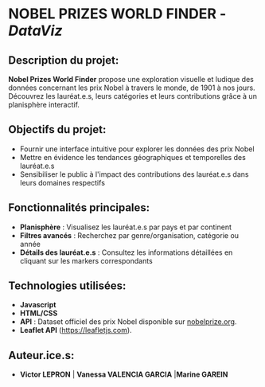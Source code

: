 # NOBEL PRIZES WORLD FINDER - _DataViz_

## Description du projet:

**Nobel Prizes World Finder** propose une exploration visuelle et ludique des données concernant les prix Nobel à travers le monde, de 1901 à nos jours. 
Découvrez les lauréat.e.s, leurs catégories et leurs contributions grâce à un planisphère interactif.

## Objectifs du projet:

- Fournir une interface intuitive pour explorer les données des prix Nobel
- Mettre en évidence les tendances géographiques et temporelles des lauréat.e.s
- Sensibiliser le public à l'impact des contributions des lauréat.e.s dans leurs domaines respectifs

## Fonctionnalités principales:

- **Planisphère** : Visualisez les lauréat.e.s par pays et par continent
- **Filtres avancés** : Recherchez par genre/organisation, catégorie ou année
- **Détails des lauréat.e.s** : Consultez les informations détaillées en cliquant sur les markers correspondants

## Technologies utilisées:

- **Javascript** 
- **HTML/CSS**
- **API** : Dataset officiel des prix Nobel disponible sur [nobelprize.org](https://www.nobelprize.org).
- **Leaflet API** (https://leafletjs.com).


## Auteur.ice.s:

- **Victor LEPRON**  | **Vanessa VALENCIA GARCIA** |**Marine GAREIN** 
